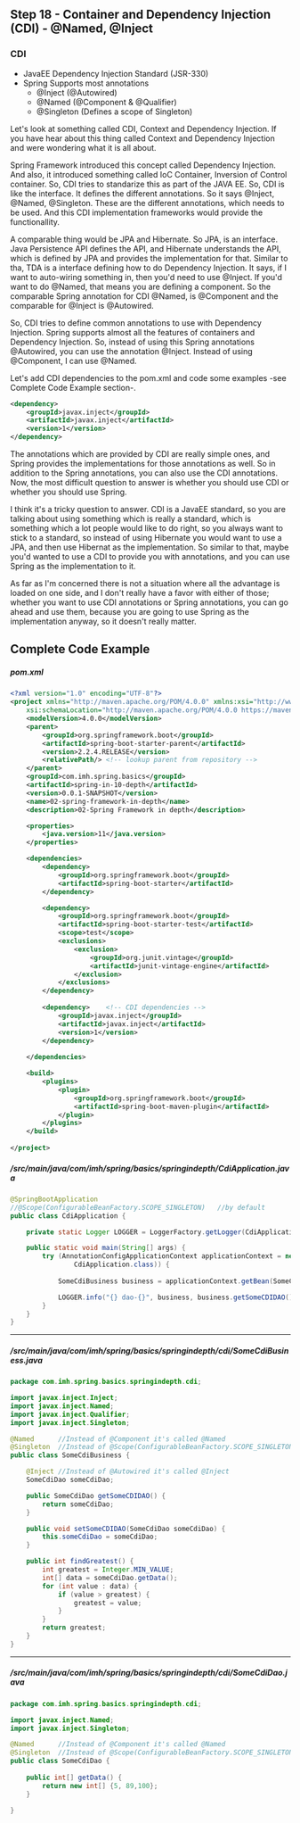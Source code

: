 ## Step 18 - Container and Dependency Injection (CDI) - @Named, @Inject

### CDI

* JavaEE Dependency Injection Standard (JSR-330)
* Spring Supports most annotations
	* @Inject (@Autowired)
	* @Named (@Component & @Qualifier)
	* @Singleton (Defines a scope of Singleton)

Let's look at something called CDI, Context and Dependency Injection. If you have hear about this thing called Context and Dependency Injection and were wondering what it is all about.

Spring Framework introduced  this concept called Dependency Injection. And also,  it introduced something called IoC Container, Inversion of Control container. So, CDI tries to  standarize this as part of the JAVA EE. So, CDI is like the interface. It defines the different annotations. So it says @Inject, @Named, @Singleton. These are the different annotations, which needs to be used. And this CDI implementation frameworks would provide the functionallity.

A comparable thing would be JPA and Hibernate. So JPA, is an interface. Java Persistence API defines the API, and Hibernate understands the API, which is defined by JPA and provides the implementation for that.  Similar to tha, TDA is a interface defining how to do Dependency Injection. It says, if I want to auto-wiring something in, then you'd need to use @Inject. If you'd want to do @Named, that means you are defining a component.  So the comparable Spring annotation for CDI @Named, is @Component and the comparable for @Inject is @Autowired.

So, CDI tries to define common annotations to use with Dependency Injection. Spring supports almost all the features of containers and Dependency Injection. So, instead of using this Spring annotations @Autowired, you can use the annotation @Inject. Instead of using @Component, I can use @Named.

Let's add CDI dependencies to the pom.xml and code some examples -see Complete Code Example section-. 

```xml
<dependency>
	<groupId>javax.inject</groupId>
	<artifactId>javax.inject</artifactId>
	<version>1</version>
</dependency>
```
The annotations which are provided by CDI are really simple ones, and Spring provides the implementations for those annotations as well. So in addition to the Spring annotations, you can also use the CDI annotations. Now, the most difficult question to answer is whether you should use CDI or whether you should use Spring. 

I think it's a tricky question to answer. CDI is a JavaEE standard, so you are talking about using something which is really a standard, which is something which a lot people would like to do right, so you always want to stick to a standard, so instead of using Hibernate you would want to use a JPA, and then use Hibernat as the implementation. So similar to that, maybe you'd wanted to use a CDI to provide you with annotations, and you can use Spring as the implementation to it. 

As far as I'm concerned there is not a situation where all the advantage is loaded on one side, and I don't really have a favor with either of those; whether you want to use CDI annotations or Spring annotations, you can go ahead and use them, because you are going to use Spring as the implementation anyway, so it doesn't really matter.


## Complete Code Example

##### pom.xml

```xml
<?xml version="1.0" encoding="UTF-8"?>
<project xmlns="http://maven.apache.org/POM/4.0.0" xmlns:xsi="http://www.w3.org/2001/XMLSchema-instance"
	xsi:schemaLocation="http://maven.apache.org/POM/4.0.0 https://maven.apache.org/xsd/maven-4.0.0.xsd">
	<modelVersion>4.0.0</modelVersion>
	<parent>
		<groupId>org.springframework.boot</groupId>
		<artifactId>spring-boot-starter-parent</artifactId>
		<version>2.2.4.RELEASE</version>
		<relativePath/> <!-- lookup parent from repository -->
	</parent>
	<groupId>com.imh.spring.basics</groupId>
	<artifactId>spring-in-10-depth</artifactId>
	<version>0.0.1-SNAPSHOT</version>
	<name>02-spring-framework-in-depth</name>
	<description>02-Spring Framework in depth</description>

	<properties>
		<java.version>11</java.version>
	</properties>

	<dependencies>
		<dependency>
			<groupId>org.springframework.boot</groupId>
			<artifactId>spring-boot-starter</artifactId>
		</dependency>

		<dependency>
			<groupId>org.springframework.boot</groupId>
			<artifactId>spring-boot-starter-test</artifactId>
			<scope>test</scope>
			<exclusions>
				<exclusion>
					<groupId>org.junit.vintage</groupId>
					<artifactId>junit-vintage-engine</artifactId>
				</exclusion>
			</exclusions>
		</dependency>
		
		<dependency> 	<!-- CDI dependencies -->
			<groupId>javax.inject</groupId>
			<artifactId>javax.inject</artifactId>
			<version>1</version>
		</dependency>
		
	</dependencies>

	<build>
		<plugins>
			<plugin>
				<groupId>org.springframework.boot</groupId>
				<artifactId>spring-boot-maven-plugin</artifactId>
			</plugin>
		</plugins>
	</build>
	
</project>
```

##### /src/main/java/com/imh/spring/basics/springindepth/CdiApplication.java

```java
@SpringBootApplication
//@Scope(ConfigurableBeanFactory.SCOPE_SINGLETON)	//by default
public class CdiApplication {

	private static Logger LOGGER = LoggerFactory.getLogger(CdiApplication.class);

	public static void main(String[] args) {
		try (AnnotationConfigApplicationContext applicationContext = new AnnotationConfigApplicationContext(
				CdiApplication.class)) {
			
			SomeCdiBusiness business = applicationContext.getBean(SomeCdiBusiness.class);

			LOGGER.info("{} dao-{}", business, business.getSomeCDIDAO());
		}
	}
}
```
---

##### /src/main/java/com/imh/spring/basics/springindepth/cdi/SomeCdiBusiness.java

```java
package com.imh.spring.basics.springindepth.cdi;

import javax.inject.Inject;
import javax.inject.Named;
import javax.inject.Qualifier;
import javax.inject.Singleton;

@Named		//Instead of @Component it's called @Named
@Singleton	//Instead of @Scope(ConfigurableBeanFactory.SCOPE_SINGLETON) it's called @Singleton
public class SomeCdiBusiness {

	@Inject	//Instead of @Autowired it's called @Inject
	SomeCdiDao someCdiDao;

	public SomeCdiDao getSomeCDIDAO() {
		return someCdiDao;
	}

	public void setSomeCDIDAO(SomeCdiDao someCdiDao) {
		this.someCdiDao = someCdiDao;
	}

	public int findGreatest() {
		int greatest = Integer.MIN_VALUE;
		int[] data = someCdiDao.getData();
		for (int value : data) {
			if (value > greatest) {
				greatest = value;
			}
		}
		return greatest;
	}
}
```
---

##### /src/main/java/com/imh/spring/basics/springindepth/cdi/SomeCdiDao.java

```java
package com.imh.spring.basics.springindepth.cdi;

import javax.inject.Named;
import javax.inject.Singleton;

@Named		//Instead of @Component it's called @Named
@Singleton	//Instead of @Scope(ConfigurableBeanFactory.SCOPE_SINGLETON) it's called @Singleton
public class SomeCdiDao {
	
	public int[] getData() {
		return new int[] {5, 89,100};
	}

}
```